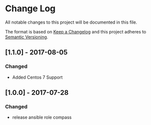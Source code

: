# Change Log
All notable changes to this project will be documented in this file.

The format is based on [Keep a Changelog](http://keepachangelog.com/)
and this project adheres to [Semantic Versioning](http://semver.org/).


## [1.1.0] - 2017-08-05
### Changed
- Added Centos 7 Support


## [1.0.0] - 2017-07-28
### Changed
- release ansible role compass
